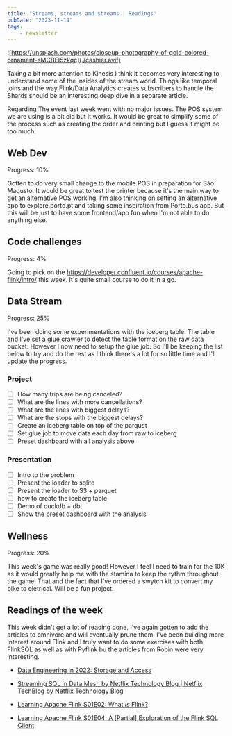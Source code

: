 ```yaml
---
title: "Streams, streams and streams | Readings"
pubDate: "2023-11-14"
tags: 
    - newsletter
---
```


![https://unsplash.com/photos/closeup-photography-of-gold-colored-ornament-sMCBEI5zkqc](./cashier.avif)

Taking a bit more attention to Kinesis I think it becomes very interesting to understand some of the insides of the stream world. Things like temporal joins and the way Flink/Data Analytics creates subscribers to handle the Shards should be an interesting deep dive in a separate article.

Regarding The event last week went with no major issues. The POS system we are using is a bit old but it works. It would be great to simplify some of the process such as creating the order and printing but I guess it might be too much.

## Web Dev

Progress: 10%

Gotten to do very small change to the mobile POS in preparation for São Magusto. It would be great to test the printer because it's the main way to get an alternative POS working. I'm also thinking on setting an alternative app to explore.porto.pt and taking some inspiration from Porto.bus app. But this will be just to have some frontend/app fun when I'm not able to do anything else.

## Code challenges

Progress: 4%

Going to pick on the https://developer.confluent.io/courses/apache-flink/intro/ this week. It's quite small course to do it in a go.

## Data Stream

Progress: 25%

I've been doing some experimentations with the iceberg table. The table and I've set a glue crawler to detect the table format on the raw data bucket. However I now need to setup the glue job. So I'll be keeping the list below to try and do the rest as I think there's a lot for so little time and I'll update the progress.

### Project

- [ ] How many trips are being canceled?
- [ ] What are the lines with more cancellations?
- [ ] What are the lines with biggest delays?
- [ ] What are the stops with the biggest delays?
- [ ] Create an iceberg table on top of the parquet
- [ ] Set glue job to move data each day from raw to iceberg
- [ ] Preset dashboard with all analysis above

### Presentation

- [ ] Intro to the problem
- [ ] Present the loader to sqlite
- [ ] Present the loader to S3 + parquet
- [ ] how to create the iceberg table
- [ ] Demo of duckdb + dbt
- [ ] Show the preset dashboard with the analysis

## Wellness

Progress: 20%

This week's game was really good! However I feel I need to train for the 10K as it would greatly help me with the stamina to keep the rythm throughout the game. That and the fact that I've ordered a swytch kit to convert my bike to eletrical. Will be a fun project.

## Readings of the week

This week didn't get a lot of reading done, I've again gotten to add the articles to omnivore and will eventually prune them. I've been building more interest around Flink and I truly want to do some exercises with both FlinkSQL as well as with Pyflink bu the articles from Robin were very interesting.

- [Data Engineering in 2022: Storage and Access](https://rmoff.net/2022/09/14/data-engineering-in-2022-storage-and-access/)
- [Streaming SQL in Data Mesh by Netflix Technology Blog | Netflix TechBlog by Netflix Technology Blog](https://netflixtechblog.com/streaming-sql-in-data-mesh-0d83f5a00d08?source=rss----2615bd06b42e---4)

- [Learning Apache Flink S01E02: What <em>is</em> Flink?](https://rmoff.net/2023/10/02/learning-apache-flink-s01e02-what-is-flink)
- [Learning Apache Flink S01E04: A [Partial] Exploration of the Flink SQL Client](https://rmoff.net/2023/10/10/learning-apache-flink-s01e04-a-partial-exploration-of-the-flink-sql-client)
